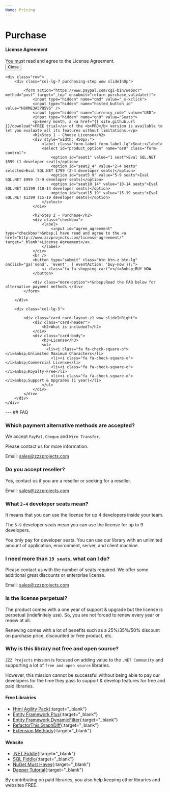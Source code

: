 ```yaml
---
Name: Pricing
---
```


# Purchase

<!-- validation !-->
<div id="error_validation" class="modal fade" tabindex="-1" role="dialog" aria-labelledby="modal_agreement" aria-hidden="true">
	<div class="modal-dialog" role="document">
		<div class="modal-content">
			<div class="modal-header">
				<h4 class="modal-title" id="modal_agreement">License Agreement</h4>
			</div>
			<div class="modal-body bg-danger">
				You must read and agree to the License Agreement.
			</div>
			<div class="modal-footer">
				<button type="button" class="btn btn-secondary" data-dismiss="modal">Close</button>
			</div>
		</div>
	</div>
</div>


<div class="container">

	<div class="row">
		<div class="col-lg-7 purchasing-step wow slideInUp">

			<form action="https://www.paypal.com/cgi-bin/webscr" method="post" target="_top" onsubmit="return purchase_validate()">
				<input type="hidden" name="cmd" value="_s-xclick">
				<input type="hidden" name="hosted_button_id" value="H8RME3A5PQ5V6" />
				<input type="hidden" name="currency_code" value="USD">
				<input type="hidden" name="on0" value="Seats">
				<p>Every month, a <a href="{{ site.github.url }}/download">FREE trial</a> of the <b>PRO</b> version is available to let you evaluate all its features without limitations.</p>
				<h2>Step 1 - Choose License</h2>
				<div style="width: 450px;">
					<label class="form-label form-label-lg">Seat:</label> 
					<select id="product_option" name="os0" class="form-control">
						<option id="seat1" value="1 seat">Eval SQL.NET $599 (1 developer seat)</option>
						<option id="seat2_4" value="2-4 seats" selected>Eval SQL.NET $799 (2-4 developer seats)</option>
						<option id="seat5_9" value="5-9 seats">Eval SQL.NET $999 (5-9 developer seats)</option>
						<option id="seat10_14" value="10-14 seats">Eval SQL.NET $1199 (10-14 developer seats)</option>
						<option id="seat15_19" value="15-19 seats">Eval SQL.NET $1399 (15-19 developer seats)</option>
					</select> 
				</div>
				
				<h2>Step 2 - Purchase</h2>
				<div class="checkbox">
					<label>
						<input id="agree_agreement" type="checkbox">&nbsp;I have read and agree to the <a href="http://www.zzzprojects.com/license-agreement/" target="_blank">License Agreement</a>.
					</label>
				</div>
				<br />
				<button type="submit" class="btn btn-z btn-lg" onclick="ga('send', 'event', { eventAction: 'buy-now'});">
					<i class="fa fa-shopping-cart"></i>&nbsp;BUY NOW
				</button>
				
				<div class="more-option">*&nbsp;Read the FAQ below for alternative payment methods.</div>				
			</form>
			
		</div>
	
		<div class="col-lg-5">
		
			<div class="card card-layout-z1 wow slideInRight">
				<div class="card-header">
					<h2>What is included?</h2>
				</div>
				<div class="card-body">
					<h3>License</h3>
					<ul>
                      <li><i class="fa fa-check-square-o"></i>&nbsp;Unlimited Maximum Characters</li>
						<li><i class="fa fa-check-square-o"></i>&nbsp;Commercial License</li>
						<li><i class="fa fa-check-square-o"></i>&nbsp;Royalty-Free</li>
						<li><i class="fa fa-check-square-o"></i>&nbsp;Support & Upgrades (1 year)</li>
					</ul>
				</div>
			</div>
		</div>
	</div>
</div>

<div class="container section-faq wow slideInUp">
	<div markdown="1">
---
## FAQ

### Which payment alternative methods are accepted?
We accept `PayPal`, `Cheque` and `Wire Transfer`.

Please contact us for more information.

Email: <a href="mailto:sales@zzzprojects.com">sales@zzzprojects.com</a>

### Do you accept reseller?
Yes, contact us if you are a reseller or seeking for a reseller.

Email: <a href="mailto:sales@zzzprojects.com">sales@zzzprojects.com</a>

### What `2-4` developer seats mean?
It means that you can use the license for up 4 developers inside your team.

The `5-9` developer seats mean you can use the license for up to 9 developers.

You only pay for developer seats. You can use our library with an unlimited amount of application, environment, server, and client machine.

### I need more than `19 seats`, what can I do?
Please contact us with the number of seats required. We offer some additional great discounts or enterprise license.

Email: <a href="mailto:sales@zzzprojects.com">sales@zzzprojects.com</a>

### Is the license perpetual?
The product comes with a one year of support & upgrade but the license is perpetual (indefinitely use). So, you are not forced to renew every year or renew at all.

Renewing comes with a lot of benefits such as a 25%/35%/50% discount on purchase price, discounted or free product, etc.

### Why is this library not free and open source?
`ZZZ Projects` mission is focused on adding value to the `.NET Community` and supporting a lot of `free and open source` libraries.

However, this mission cannot be successful without being able to pay our developers for the time they pass to support & develop features for free and paid libraries.

#### Free Librairies

- [Html Agility Pack](http://html-agility-pack.net/){:target="_blank"}
- [Entity Framework Plus](http://entityframework-plus.net/){:target="_blank"}
- [Entity Framework DynamicFilter](https://github.com/zzzprojects/EntityFramework.DynamicFilters){:target="_blank"}
- [RefactorThis.GraphDiff](https://github.com/zzzprojects/GraphDiff){:target="_blank"}
- [Extension Methods](https://github.com/zzzprojects/Z.ExtensionMethods){:target="_blank"}

#### Website

- [.NET Fiddle](https://dotnetfiddle.net/){:target="_blank"}
- [SQL Fiddle](http://sqlfiddle.com/){:target="_blank"}
- [NuGet Must Haves](http://nugetmusthaves.com/){:target="_blank"}
- [Dapper Tutorial](http://dapper-tutorial.net/){:target="_blank"}

By contributing on paid libraries, you also help keeping other libraries and websites FREE.

</div>
</div>

<style>
.purchasing-step {
	margin-top: 60px;
}
.purchasing-step h2 {
	padding-bottom: 5px;
	margin-bottom: 20px;
	margin-top: 40px;
	font-size: 2.5rem;
	border-bottom: 1px solid #ddd;
}
.purchasing-step .more-option {
	font-style: italic;
	margin-top: 40px;
	margin-bottom: 40px;
}






</style>

<script>
function purchase_validate() {
	if($("#agree_agreement").prop('checked')) {
		return true;
	}

	$("#error_validation").modal('show')
	return false;
}
function selectProduct() {
	if($("#provider_type").val() == "TSCGQDC4YR2MQ") {
		$("#seat1").html("Eval SQL.NET $799 (1 developer seat)");
		$("#seat2_4").html("Eval SQL.NET $999 (2-4 developer seats)");
		$("#seat5_9").html("Eval SQL.NET $1199 (5-9 developer seats)");
		$("#seat10_14").html("Eval SQL.NET $1399 (10-14 developer seats)");
		$("#seat15_19").html("Eval SQL.NET $1599 (15-19 developer seats)");
	}
	else {
		$("#seat1").html("Eval SQL.NET $599 (1 developer seat)");
		$("#seat2_4").html("Eval SQL.NET $799 (2-4 developer seats)");
		$("#seat5_9").html("Eval SQL.NET $999 (5-9 developer seats)");
		$("#seat10_14").html("Eval SQL.NET $1199 (10-14 developer seats)");
		$("#seat15_19").html("Eval SQL.NET $1399 (15-19 developer seats)");
	}
}

selectProduct();
</script>
